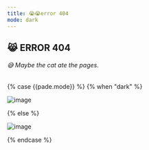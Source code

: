 ```yaml
---
title: 😭😭error 404
mode: dark
---
```

## 😹 ERROR 404
###### 😅 Maybe the cat ate the pages.
{% case {{pade.mode}} %}
  {% when "dark" %}
  
![image](https://ronitrojasara.github.io/404.jpg)

  {% else %}
  
![image](https://ronitrojasara.github.io/404.svg)

{% endcase %}


